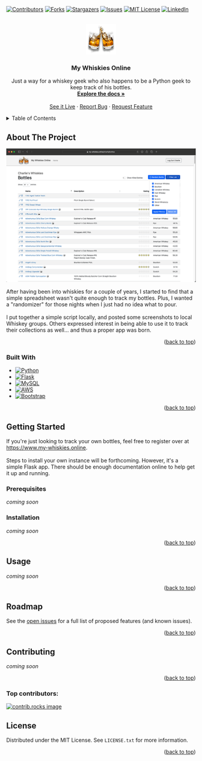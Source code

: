 <a id="readme-top"></a>

<!-- PROJECT SHIELDS -->
<!--
*** I'm using markdown "reference style" links for readability.
*** Reference links are enclosed in brackets [ ] instead of parentheses ( ).
*** See the bottom of this document for the declaration of the reference variables
*** for contributors-url, forks-url, etc. This is an optional, concise syntax you may use.
*** https://www.markdownguide.org/basic-syntax/#reference-style-links
-->
[![Contributors][contributors-shield]][contributors-url]
[![Forks][forks-shield]][forks-url]
[![Stargazers][stars-shield]][stars-url]
[![Issues][issues-shield]][issues-url]
[![MIT License][license-shield]][license-url]
[![LinkedIn][linkedin-shield]][linkedin-url]

<!-- PROJECT LOGO -->
<br />
<div align="center">
  <a href="https://github.com/github_username/repo_name">
    <img src="app/static/cheers.png" alt="Logo" width="80" height="80">
  </a>

<h3 align="center">My Whiskies Online</h3>

  <p align="center">
    Just a way for a whiskey geek who also happens to be a Python geek to keep track of his bottles.
    <br />
    <a href="https://github.com/charliegriefer/my-whiskies"><strong>Explore the docs »</strong></a>
    <br />
    <br />
    <a href="https://www.my-whiskies.online/charlie/">See it Live</a>
    ·
    <a href="https://github.com/charliegriefer/my-whiskies/issues/new?labels=bug&template=bug-report---.md">Report Bug</a>
    ·
    <a href="https://github.com/charliegriefer/my-whiskies/issues/new?labels=enhancement&template=feature-request---.md">Request Feature</a>
  </p>
</div>



<!-- TABLE OF CONTENTS -->
<details>
  <summary>Table of Contents</summary>
  <ol>
    <li>
      <a href="#about-the-project">About The Project</a>
      <ul>
        <li><a href="#built-with">Built With</a></li>
      </ul>
    </li>
    <li>
      <a href="#getting-started">Getting Started</a>
      <ul>
        <li><a href="#prerequisites">Prerequisites</a></li>
        <li><a href="#installation">Installation</a></li>
      </ul>
    </li>
    <li><a href="#usage">Usage</a></li>
    <li><a href="#roadmap">Roadmap</a></li>
    <li><a href="#contributing">Contributing</a></li>
    <li><a href="#license">License</a></li>
    <!-- <li><a href="#contact">Contact</a></li> -->
    <!-- <li><a href="#acknowledgments">Acknowledgments</a></li> -->
  </ol>
</details>


## About The Project

[![Product Name Screen Shot][product-screenshot]](https://www.my-whiskies.online/charlie/bottles)

After having been into whiskies for a couple of years, I started to find that a simple spreadsheet wasn't quite
enough to track my bottles. Plus, I wanted a "randomizer" for those nights when I just had no idea what to pour.
<br /><br />
I put together a simple script locally, and posted some screenshots to local Whiskey groups. Others expressed interest
in being able to use it to track their collections as well... and thus a proper app was born.

<p align="right">(<a href="#readme-top">back to top</a>)</p>


### Built With

* [![Python][Python]][python-url]
* [![Flask][Flask]][Flask-url]
* [![MySQL][MySQL]][MySQL-url]
* [![AWS][AWS]][AWS-url]
* [![Bootstrap][Bootstrap.com]][Bootstrap-url]

<p align="right">(<a href="#readme-top">back to top</a>)</p>


<!-- GETTING STARTED -->
## Getting Started

If you're just looking to track your own bottles, feel free to register over at https://www.my-whiskies.online.
<br /><br />
Steps to install your own instance will be forthcoming. However, it's a simple Flask app. There should be enough
documentation online to help get it up and running.

### Prerequisites

_coming soon_

### Installation

_coming soon_
<!--
1. Get a free API Key at [https://example.com](https://example.com)
2. Clone the repo
   ```sh
   git clone https://github.com/github_username/repo_name.git
   ```
3. Install NPM packages
   ```sh
   npm install
   ```
4. Enter your API in `config.js`
   ```js
   const API_KEY = 'ENTER YOUR API';
   ```
5. Change git remote url to avoid accidental pushes to base project
   ```sh
   git remote set-url origin github_username/repo_name
   git remote -v # confirm the changes
   ```
-->

<p align="right">(<a href="#readme-top">back to top</a>)</p>



<!-- USAGE EXAMPLES -->
## Usage

_coming soon_

<p align="right">(<a href="#readme-top">back to top</a>)</p>



<!-- ROADMAP -->
## Roadmap

<!--
- [ ] Feature 1
- [ ] Feature 2
- [ ] Feature 3
    - [ ] Nested Feature
-->
See the [open issues](https://github.com/charliegriefer/my-whiskies/issues) for a full list of proposed features (and known issues).

<p align="right">(<a href="#readme-top">back to top</a>)</p>



<!-- CONTRIBUTING -->
## Contributing

_coming soon_

<!--
Contributions are what make the open source community such an amazing place to learn, inspire, and create. Any contributions you make are **greatly appreciated**.

If you have a suggestion that would make this better, please fork the repo and create a pull request. You can also simply open an issue with the tag "enhancement".
Don't forget to give the project a star! Thanks again!

1. Fork the Project
2. Create your Feature Branch (`git checkout -b feature/AmazingFeature`)
3. Commit your Changes (`git commit -m 'Add some AmazingFeature'`)
4. Push to the Branch (`git push origin feature/AmazingFeature`)
5. Open a Pull Request
-->
<p align="right">(<a href="#readme-top">back to top</a>)</p>

### Top contributors:

<a href="https://github.com/charliegriefer/my-whiskies/graphs/contributors">
  <img src="https://contrib.rocks/image?repo=charliegriefer/my-whiskies" alt="contrib.rocks image" />
</a>



<!-- LICENSE -->
## License

Distributed under the MIT License. See `LICENSE.txt` for more information.

<p align="right">(<a href="#readme-top">back to top</a>)</p>



<!-- CONTACT -->
<!--
## Contact

Your Name - [@twitter_handle](https://twitter.com/twitter_handle) - email@email_client.com

Project Link: [https://github.com/github_username/repo_name](https://github.com/github_username/repo_name)

<p align="right">(<a href="#readme-top">back to top</a>)</p>
-->

<!-- ACKNOWLEDGMENTS -->
<!--
## Acknowledgments

* []()
* []()
* []()

<p align="right">(<a href="#readme-top">back to top</a>)</p>
-->


<!-- MARKDOWN LINKS & IMAGES -->
<!-- https://www.markdownguide.org/basic-syntax/#reference-style-links -->
[contributors-shield]: https://img.shields.io/github/contributors/charliegriefer/my-whiskies.svg?style=for-the-badge
[contributors-url]: https://github.com/charliegriefer/my-whiskies/graphs/contributors
[forks-shield]: https://img.shields.io/github/forks/charliegriefer/my-whiskies.svg?style=for-the-badge
[forks-url]: https://github.com/charliegriefer/my-whiskies/network/members
[stars-shield]: https://img.shields.io/github/stars/charliegriefer/my-whiskies.svg?style=for-the-badge
[stars-url]: https://github.com/charliegriefer/my-whiskies/stargazers
[issues-shield]: https://img.shields.io/github/issues/charliegriefer/my-whiskies.svg?style=for-the-badge
[issues-url]: https://github.com/charliegriefer/my-whiskies/issues
[license-shield]: https://img.shields.io/github/license/charliegriefer/my-whiskies.svg?style=for-the-badge
[license-url]: https://github.com/charliegriefer/my-whiskies/blob/master/LICENSE.txt
[linkedin-shield]: https://img.shields.io/badge/-LinkedIn-black.svg?style=for-the-badge&logo=linkedin&colorB=555
[linkedin-url]: https://linkedin.com/in/charliegriefer

[product-screenshot]: /images/screenshot.png

[Python]: https://img.shields.io/badge/Python-4584b6?logo=python&logoColor=white
[Python-url]: https://www.python.org/

[Flask]: https://img.shields.io/badge/Flask-000000?logo=flask&logoColor=white
[Flask-url]: https://flask.palletsprojects.com/

[MySQL]: https://img.shields.io/badge/MySQL-00758f?logo=mysql&logoColor=white
[MySQL-url]: https://vuejs.org/

[AWS]: https://img.shields.io/badge/Amazon_Web_Services-FF9900?logo=amazon-web-services&logoColor=white
[AWS-url]: https://aws.amazon.com/

[Bootstrap.com]: https://img.shields.io/badge/Bootstrap-7A43B6?logo=bootstrap&logoColor=white
[Bootstrap-url]: https://getbootstrap.com
